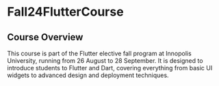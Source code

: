 # Fall24FlutterCourse

## Course Overview

This course is part of the Flutter elective fall program at Innopolis University, running from 26 August to 28 September. 
It is designed to introduce students to Flutter and Dart, covering everything from basic UI widgets to advanced design and deployment techniques.
